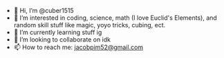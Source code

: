 - 👋 Hi, I’m @cuber1515
- 👀 I’m interested in coding, science, math (I love Euclid's Elements), and random skill stuff like magic, yoyo tricks, cubing, ect.
- 🌱 I’m currently learning stuff ig
- 💞️ I’m looking to collaborate on idk
- 📫 How to reach me: jacobpim52@gmail.com

<!---
cuber1515/cuber1515 is a ✨ special ✨ repository because its `README.md` (this file) appears on your GitHub profile.
You can click the Preview link to take a look at your changes.
--->
